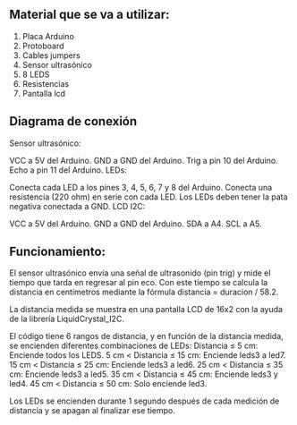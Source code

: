 ## Material que se va a utilizar:
1. Placa Arduino
2. Protoboard
3. Cables jumpers 
4. Sensor ultrasónico
5. 8 LEDS
6. Resistencias 
7. Pantalla lcd
   
## Diagrama de conexión
Sensor ultrasónico:

VCC a 5V del Arduino.
GND a GND del Arduino.
Trig a pin 10 del Arduino.
Echo a pin 11 del Arduino.
LEDs:

Conecta cada LED a los pines 3, 4, 5, 6, 7 y 8 del Arduino.
Conecta una resistencia (220 ohm) en serie con cada LED.
Los LEDs deben tener la pata negativa conectada a GND.
LCD I2C:

VCC a 5V del Arduino.
GND a GND del Arduino.
SDA a A4.
SCL a A5.


## Funcionamiento:

El sensor ultrasónico envía una señal de ultrasonido (pin trig) y mide el tiempo que tarda en regresar al pin eco.
Con este tiempo se calcula la distancia en centímetros mediante la fórmula distancia = duracion / 58.2.

La distancia medida se muestra en una pantalla LCD de 16x2 con la ayuda de la librería LiquidCrystal_I2C.

El código tiene 6 rangos de distancia, y en función de la distancia medida, se encienden diferentes combinaciones de LEDs:
Distancia ≤ 5 cm: Enciende todos los LEDS.
5 cm < Distancia ≤ 15 cm: Enciende leds3 a led7.
15 cm < Distancia ≤ 25 cm: Enciende leds3 a led6.
25 cm < Distancia ≤ 35 cm: Enciende leds3 a led5.
35 cm < Distancia ≤ 45 cm: Enciende leds3 y led4.
45 cm < Distancia ≤ 50 cm: Solo enciende led3.


Los LEDs se encienden durante 1 segundo después de cada medición de distancia y se apagan al finalizar ese tiempo.
